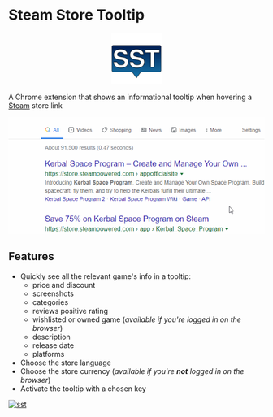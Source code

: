 # Steam Store Tooltip

<p align="center">
  <img src="src/img/icon.svg" width="100">
</p>

A Chrome extension that shows an informational tooltip when hovering a [Steam](https://store.steampowered.com) store link

<p align="center">
  <img src="demo.gif">
</p>

## Features
- Quickly see all the relevant game's info in a tooltip:
  - price and discount
  - screenshots
  - categories
  - reviews positive rating
  - wishlisted or owned game (_available if you're logged in on the browser_)
  - description
  - release date
  - platforms
- Choose the store language
- Choose the store currency (_available if you're __not__ logged in on the browser_)
- Activate the tooltip with a chosen key

[![sst](https://developer.chrome.com/webstore/images/ChromeWebStore_Badge_v2_340x96.png)](https://chrome.google.com/webstore/detail/steam-store-tooltip/loekhehhklndobiamaakjkefleckboon)